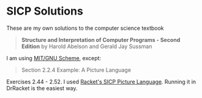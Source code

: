 # SICP Solutions

These are my own solutions to the computer science textbook

>**Structure and Interpretation of Computer Programs - Second Edition**
>by Harold Abelson and Gerald Jay Sussman

I am using [MIT/GNU Scheme](https://www.gnu.org/software/mit-scheme/), except:

>Section 2.2.4 Example: A Picture Language

Exercises 2.44 - 2.52. I used [Racket's SICP Picture Language](https://docs.racket-lang.org/sicp-manual/SICP_Picture_Language.html). Running it in DrRacket is the easiest way.